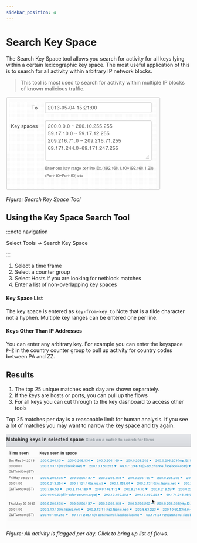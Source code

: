 ```yaml
---
sidebar_position: 4
---
```


# Search Key Space

The Search Key Space tool allows you search for activity for all keys
lying within a certain lexicographic key space. The most useful
application of this is to search for all activity within arbitrary IP
network blocks.

> This tool is most used to search for activity within multiple IP blocks
> of known malicious traffic.

![](images/kspace2.png)

*Figure: Search Key Space Tool*

## Using the Key Space Search Tool

:::note navigation

Select Tools -\> Search Key Space

:::

1. Select a time frame
2. Select a counter group  
3. Select Hosts if you are looking for netblock matches
4. Enter a list of non-overlapping key spaces

#### Key Space List

The key space is entered as `key-from~key_to` Note that is a tilde
character not a hyphen. Multiple key ranges can be entered one per line.

#### Keys Other Than IP Addresses

You can enter any arbitrary key. For example you can enter the keyspace
`P~Z` in the country counter group to pull up activity for country codes
between PA and ZZ.

## Results

1. The top 25 unique matches each day are shown separately.
2. If the keys are hosts or ports, you can pull up the flows
3. For all keys you can cut through to the key dashboard to access
   other tools

Top 25 matches per day is a reasonable limit
for human analysis. If you see a lot of matches you may want to narrow
the key space and try again.

![](images/kspace1.png)  
*Figure: All activity is flagged per day. Click to bring up list of flows.*
